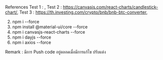 

References 
Test 1 : ,
Test 2 : https://canvasjs.com/react-charts/candlestick-chart/,
Test 3 : https://th.investing.com/crypto/bnb/bnb-btc-converter,


2. npm i --force
3. npm install @material-ui/core --force
4. npm i canvasjs-react-charts --force
5. npm i dayjs --force
6. npm i axios --force

Remark : มีการ Push code อยู่ตลอดเมื่อมีการแก้ไข ปรับแต่ง
